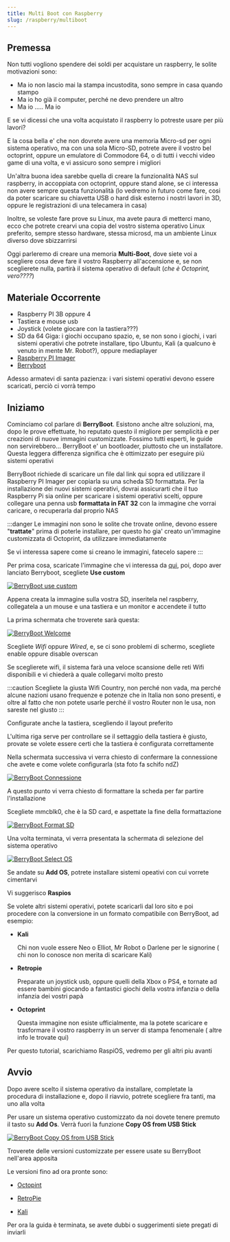 ```yaml
---
title: Multi Boot con Raspberry
slug: /raspberry/multiboot
---
```


## Premessa

Non tutti vogliono spendere dei soldi per acquistare un raspberry, le solite motivazioni sono:

* Ma io non lascio mai la stampa incustodita, sono sempre in casa quando stampo
* Ma io ho già il computer, perché ne devo prendere un altro
* Ma io ..... Ma io

E se vi dicessi che una volta acquistato il raspberry lo potreste usare per più lavori?

E la cosa bella e' che non dovrete avere una memoria Micro-sd per ogni sistema operativo, ma con una sola Micro-SD, potrete avere il vostro bel octoprint, oppure un emulatore di Commodore 64, o di tutti i vecchi video game di una volta, e vi assicuro sono sempre i migliori

Un'altra buona idea sarebbe quella di creare la funzionalità NAS sul raspberry, in accoppiata con octoprint, oppure stand alone, se ci interessa non avere sempre questa funzionalità (lo vedremo in futuro come fare, cosi da poter scaricare su chiavetta USB o hard disk esterno i nostri lavori in 3D, oppure le registrazioni di una telecamera in casa)

Inoltre, se voleste fare prove su Linux, ma avete paura di metterci mano, ecco che potrete crearvi una copia del vostro sistema operativo Linux preferito, sempre stesso hardware, stessa microsd, ma un ambiente Linux diverso dove sbizzarrirsi

Oggi parleremo di creare una memoria **Multi-Boot**,  dove siete voi a scegliere cosa deve fare il vostro Raspberry all'accensione e, se non sceglierete nulla, partirà il sistema operativo di default (*che è Octoprint, vero????*)

## Materiale Occorrente

* Raspberry PI 3B oppure 4
* Tastiera e mouse usb 
* Joystick (volete giocare con la tastiera???)
* SD da 64 Giga: i giochi occupano spazio, e, se non sono i giochi, i vari sistemi operativi che potrete installare, tipo Ubuntu, Kali (a qualcuno è venuto in mente Mr. Robot?), oppure mediaplayer
* [Raspberry PI Imager](https://www.raspberrypi.org/software/) 
* [Berryboot](https://sourceforge.net/projects/berryboot/)

Adesso armatevi di santa pazienza: i vari sistemi operativi devono essere scaricati, perciò ci vorrà tempo

## Iniziamo

Cominciamo col parlare di **BerryBoot**. Esistono anche altre soluzioni, ma, dopo le prove effettuate, ho reputato questo il migliore per semplicità e per creazioni di nuove immagini customizzate. Fossimo tutti esperti, le guide non servirebbero...
BerryBoot e' un bootloader, piuttosto che un installatore. Questa leggera differenza significa che è ottimizzato per eseguire più sistemi operativi

BerryBoot richiede di scaricare un file dal link qui sopra ed utilizzare il Raspberry PI Imager per copiarla su una scheda SD formattata. Per la installazione dei nuovi sistemi operativi, dovrai assicurarti che il tuo Raspberry Pi sia online per scaricare i sistemi operativi scelti, oppure collegare una penna usb **formattata in FAT 32** con la immagine che vorrai caricare, o recuperarla dal proprio NAS

:::danger
Le immagini non sono le solite che trovate online, devono essere "**trattate**" prima di poterle installare, per questo ho gia' creato un'immagine customizzata di Octoprint, da utilizzare immediatamente

Se vi interessa sapere come si creano le immagini, fatecelo sapere
:::

Per prima cosa, scaricate l'immagine che vi interessa da [qui](https://www.dropbox.com/sh/ix1wvrs30j5ztcm/AAAwG7jvsUimc-nZrv3TQX8Wa/raspberry_pi_multiboot_images?dl=0&subfolder_nav_tracking=1), poi, dopo aver lanciato Berryboot, scegliete **Use custom** 

[ ![BerryBoot use custom](/img/multiboot1.png) ](/img/multiboot1.png)

Appena creata la immagine sulla vostra SD, inseritela nel raspberry, collegatela a un mouse e una tastiera e un monitor e accendete il tutto

La prima schermata che troverete sarà questa:

[ ![BerryBoot Welcome](/img/multiboot2.jpg) ](/img/multiboot2.jpg)

Scegliete *Wifi* oppure *Wired*, e, se ci sono problemi di schermo, scegliete enable oppure disable overscan

Se sceglierete wifi, il sistema farà una veloce scansione delle reti Wifi disponibili e vi chiederà a quale collegarvi molto presto 

:::caution
Scegliete la giusta Wifi Country, non perché non vada, ma perché alcune nazioni usano frequenze e potenze che in Italia non sono presenti, e oltre al fatto che non potete usarle perché il vostro Router non le usa, non sareste nel giusto
:::

Configurate anche la tastiera, scegliendo il layout preferito

L'ultima riga serve per controllare se il settaggio della tastiera è giusto, provate se volete essere certi che la tastiera è configurata correttamente

Nella schermata successiva vi verra chiesto di confermare la connessione che avete e come volete configurarla (sta foto fa schifo ndZ)

[ ![BerryBoot Connessione](/img/multiboot3.png) ](/img/multiboot3.png)

A questo punto vi verra chiesto di formattare la scheda per far partire l'installazione

Scegliete mmcblk0, che è la SD card, e aspettate la fine della formattazione

[ ![BerryBoot Format SD](/img/multiboot4.jpg) ](/img/multiboot4.jpg)

Una volta terminata, vi verra presentata la schermata di selezione del sistema operativo

[ ![BerryBoot Select OS](/img/multiboot5.jpg) ](/img/multiboot5.jpg)

Se andate su **Add OS**, potrete installare sistemi opeativi con cui vorrete cimentarvi

Vi suggerisco **Raspios**

Se volete altri sistemi operativi, potete scaricarli dal loro sito e poi procedere con la conversione in un formato compatibile con BerryBoot, ad esempio:

* **Kali**

  Chi non vuole essere Neo o Elliot,  Mr Robot o Darlene per le signorine ( chi non lo conosce non merita di scaricare Kali)

* **Retropie**

  Preparate un joystick usb, oppure quelli della Xbox o PS4, e tornate ad essere bambini giocando a fantastici giochi della vostra infanzia o della infanzia dei vostri papà

* **Octoprint**

  Questa immagine non esiste ufficialmente, ma la potete scaricare e trasformare il vostro raspberry in un server di stampa fenomenale ( altre info le trovate qui)

Per questo tutorial, scarichiamo RaspiOS, vedremo per gli altri piu avanti

## Avvio

Dopo avere scelto il sistema operativo da installare, completate la procedura di installazione e, dopo il riavvio, potrete scegliere fra tanti, ma uno alla volta

Per usare un sistema operativo customizzato da noi dovete tenere premuto il tasto su **Add Os**. Verrà fuori la funzione **Copy OS from USB Stick**

[ ![BerryBoot Copy OS from USB Stick](/img/multiboot6.jpg) ](/img/multiboot6.jpg)

Troverete delle versioni customizzate per essere usate su BerryBoot nell'area apposita

Le versioni fino ad ora pronte sono:

* [Octopint](https://www.dropbox.com/sh/ix1wvrs30j5ztcm/AAD1cI80owdBObkl2RpwGh0pa/raspberry_pi_multiboot_images/octoprint0.18.img?dl=0)

* [RetroPie](https://www.dropbox.com/sh/ix1wvrs30j5ztcm/AADsh5eRcQIXhRoiJU4X1WHPa/raspberry_pi_multiboot_images/retropie-converted.img?dl=0)

* [Kali](https://www.dropbox.com/sh/ix1wvrs30j5ztcm/AAA3N7HxR0At0_PHf5sSediVa/raspberry_pi_multiboot_images/kali.img?dl=0)

Per ora la guida è terminata, se avete dubbi o suggerimenti siete pregati di inviarli
